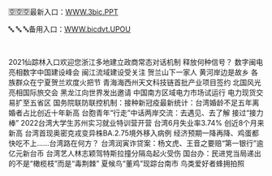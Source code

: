 <p>
	🈳🈳🈳最新入口：<a href="http://www.baidu.com/link?url=6MA2SWnO3Raqke39an_0PUxosM6ZrUGzi1BN9tNnlPW&wd">WWW.3bic.PPT</a> 
	<p>
		🔤
🔤
🔤备用入口：<a href="http://www.baidu.com/link?url=6MA2SWnO3Raqke39an_0PUxosM6ZrUGzi1BN9tNnlPW&wd">WWW.bicdvt.UPOU</a> 
	</p>
	<p>
		<br />
	</p>
	<p>
		2021仙踪林入口欢迎您浙江多地建立政商常态对话机制 释放何种信号？
数字闽电亮相数字中国建设峰会 闽江流域建设受关注
贺兰山下一家人 黄河岸边是故乡 各族群众在宁夏贺兰欢度火把节
青海海西州天文科技链首批产业项目签约
北国风光亮相国际旅交会 黑龙江向世界发出邀请
中国南方区域电力市场试运行 电力现货交易扩至五省区
国务院联防联控机制：接种新冠疫最新统计：台湾婚龄不足五年离婚者占比创近十年新高
台胞青年“行走”中话两岸交流：去遇见、去了解 接过“接力棒”
2022台湾大学生苏州实习就业特训营开营
台湾6月失业率3.74% 创近8个月来新高
台湾首现奥密克戎变异株BA.2.75境外移入病例
经济预期一降再降、鸡蛋都快吃不上……台湾路在何方？
台湾润寅诈贷案：杨文虎、王音之要赔“第一银行”逾亿元新台币
台湾艺人林志颖驾特斯拉撞分隔岛起火受伤
国台办：民进党当局递出的不是“橄榄枝”而是“毒荆棘”
夏候鸟“董鸡”现踪台南市 鸟类爱好者蜂拥拍照
	</p>
